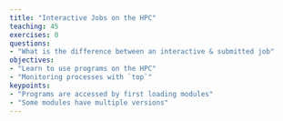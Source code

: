 ```yaml
---
title: "Interactive Jobs on the HPC"
teaching: 45
exercises: 0
questions:
- "What is the difference between an interactive & submitted job"
objectives:
- "Learn to use programs on the HPC"
- "Monitoring processes with `top`"
keypoints:
- "Programs are accessed by first loading modules"
- "Some modules have multiple versions"
---
```

